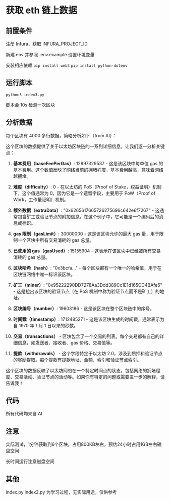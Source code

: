 # 获取 eth 链上数据

## 前置条件

注册 Infura，获取 INFURA_PROJECT_ID

新建.env 并参照 .env.example 设置环境变量

安装相应依赖
`pip install web3`
`pip install python-dotenv`

## 运行脚本

`python3 index3.py`

脚本会 10s 检测一次区块

## 分析数据

每个区块有 4000 多行数据，简略分析如下（from AI）：

这个区块的数据提供了关于以太坊区块链的一系列详细信息。让我们逐一分析关键点：

1. **基本费用（baseFeePerGas）**: 12997329537 - 这是该区块中每单位 gas 的基本费用。这个数值反映了网络当前的拥堵程度，基本费用越高，意味着网络越拥堵。

2. **难度（difficulty）**: 0 - 在以太坊的 PoS（Proof of Stake，权益证明）机制下，这个值通常为 0，因为它是一个遗留字段，主要用于 PoW（Proof of Work，工作量证明）机制。

3. **额外数据（extraData）**: "0x6265617665726275696c642e6f7267" - 这通常包含矿工或验证节点的附加信息。在这个例子中，它可能是一个编码后的消息或标识。

4. **gas 限制（gasLimit）**: 30000000 - 这是该区块允许的最大 gas 量，用于限制一个区块中所有交易消耗的 gas 总量。

5. **已使用的 gas（gasUsed）**: 15155904 - 这表示在该区块中已经被所有交易消耗的 gas 总量。

6. **区块哈希（hash）**: "0x3bcfa..." - 每个区块都有一个唯一的哈希值，用于在区块链网络中唯一标识该区块。

7. **矿工（miner）**: "0x95222290DD7278Aa3Ddd389Cc1E1d165CC4BAfe5" - 这是挖出该区块的验证节点（在 PoS 机制中称为验证节点而不是矿工）的地址。

8. **区块编号（number）**: 19603186 - 这是该区块在整个区块链中的序号。

9. **时间戳（timestamp）**: 1712485271 - 这是该区块生成的时间戳，通常表示为自 1970 年 1 月 1 日以来的秒数。

10. **交易（transactions）** - 区块包含了一个交易的列表。每个交易都有自己的详细信息，如发送者、接收者、gas 价格、交易值等。

11. **提款（withdrawals）** - 这个字段特定于以太坊 2.0，涉及到质押和验证节点的奖励提取。每个提款有提款地址、金额、索引和验证节点索引。

这个区块的数据反映了以太坊网络在一个特定时间点的状态，包括网络的拥堵程度、交易活动、验证节点的活动等。如果你有特定的问题或需要进一步的解释，请告诉我！

## 代码

所有代码均来自 AI

## 注意
实际测试，1分钟获取到6个区块，占用800KB左右，预估24小时占用1GB左右磁盘空间

长时间运行注意磁盘空间

## 其他

index.py index2.py 为学习过程，无实际用途，仅供参考
